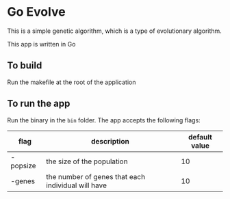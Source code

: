 # Go Evolve
This is a simple genetic algorithm, which is a type of evolutionary algorithm.

This app is written in Go

## To build
Run the makefile at the root of the application

## To run the app
Run the binary in the ```bin``` folder. The app accepts the following flags:

| flag | description | default value |
|------|-------------|---------------|
| -popsize | the size of the population | 10 |
| -genes | the number of genes that each individual will have | 10 |